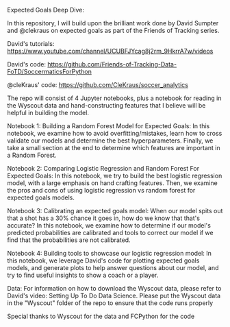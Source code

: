 Expected Goals Deep Dive:

In this repository, I will build upon the brilliant work done by David Sumpter and @clekraus on expected goals as part of the Friends of Tracking series. 

David's tutorials: https://www.youtube.com/channel/UCUBFJYcag8j2rm_9HkrrA7w/videos

David's code: https://github.com/Friends-of-Tracking-Data-FoTD/SoccermaticsForPython

@cleKraus' code: https://github.com/CleKraus/soccer_analytics

The repo will consist of 4 Jupyter notebooks, plus a notebook for reading in the Wyscout data and hand-constructing features that I believe will be helpful in building the model.

Notebook 1: Building a Random Forest Model for Expected Goals: In this notebook, we examine how to avoid overfitting/mistakes, learn how to cross validate our models and determine the best hyperparameters. Finally, we take a small section at the end to determine which features are important in a Random Forest.

Notebook 2: Comparing Logistic Regression and Random Forest For Expected Goals: In this notebook, we try to build the best logistic regression model, with a large emphasis on hand crafting features. Then, we examine the pros and cons of using logistic regression vs random forest for expected goals models.

Notebook 3: Calibrating an expected goals model: When our model spits out that a shot has a 30% chance it goes in, how do we know that that's accurate? In this notebook, we examine how to determine if our model's predicted probabilities are calibrated and tools to correct our model if we find that the probabilities are not calibrated.

Notebook 4: Building tools to showcase our logistic regression model: In this notebook, we leverage David's code for plotting expected goals models, and generate plots to help answer questions about our model, and try to find useful insights to show a coach or a player.

Data: For information on how to download the Wyscout data, please refer to David's video: Setting Up To Do Data Science. Please put the Wyscout data in the "Wyscout" folder of the repo to ensure that the code runs properly


Special thanks to Wyscout for the data and FCPython for the code
